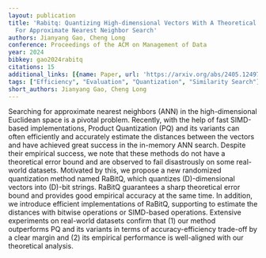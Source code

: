 ```yaml
---
layout: publication
title: 'Rabitq: Quantizing High-dimensional Vectors With A Theoretical Error Bound
  For Approximate Nearest Neighbor Search'
authors: Jianyang Gao, Cheng Long
conference: Proceedings of the ACM on Management of Data
year: 2024
bibkey: gao2024rabitq
citations: 15
additional_links: [{name: Paper, url: 'https://arxiv.org/abs/2405.12497'}]
tags: ["Efficiency", "Evaluation", "Quantization", "Similarity Search"]
short_authors: Jianyang Gao, Cheng Long
---
```

Searching for approximate nearest neighbors (ANN) in the high-dimensional
Euclidean space is a pivotal problem. Recently, with the help of fast
SIMD-based implementations, Product Quantization (PQ) and its variants can
often efficiently and accurately estimate the distances between the vectors and
have achieved great success in the in-memory ANN search. Despite their
empirical success, we note that these methods do not have a theoretical error
bound and are observed to fail disastrously on some real-world datasets.
Motivated by this, we propose a new randomized quantization method named
RaBitQ, which quantizes \(D\)-dimensional vectors into \(D\)-bit strings. RaBitQ
guarantees a sharp theoretical error bound and provides good empirical accuracy
at the same time. In addition, we introduce efficient implementations of
RaBitQ, supporting to estimate the distances with bitwise operations or
SIMD-based operations. Extensive experiments on real-world datasets confirm
that (1) our method outperforms PQ and its variants in terms of
accuracy-efficiency trade-off by a clear margin and (2) its empirical
performance is well-aligned with our theoretical analysis.
